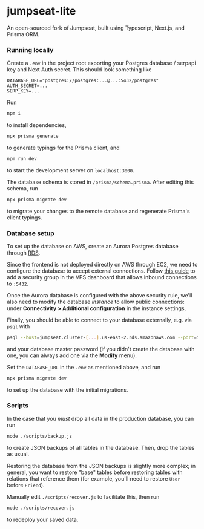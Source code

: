 # jumpseat-lite

An open-sourced fork of Jumpseat, built using Typescript, Next.js, and Prisma ORM.

### Running locally
Create a `.env` in the project root exporting your Postgres database / serpapi key and Next Auth secret. This should look something like
```env
DATABASE_URL="postgres://postgres:...@...:5432/postgres"
AUTH_SECRET=...
SERP_KEY=...
```
Run
```bash
npm i
```
to install dependencies,
```bash
npx prisma generate
```
to generate typings for the Prisma client, and
```bash
npm run dev
```
to start the development server on `localhost:3000`.

The database schema is stored in `/prisma/schema.prisma`. After editing this schema, run
```bash
npx prisma migrate dev
```
to migrate your changes to the remote database and regenerate Prisma's client typings.

### Database setup
To set up the database on AWS, create an Aurora Postgres database through [RDS](https://us-east-2.console.aws.amazon.com/rds/home).

<!-- insert image -->

Since the frontend is not deployed directly on AWS through EC2, we need to configure the database to accept external
connections. Follow [this guide](https://docs.aws.amazon.com/AmazonRDS/latest/AuroraUserGuide/CHAP_SettingUp_Aurora.html#CHAP_SettingUp_Aurora.SecurityGroup)
to add a security group in the VPS dashboard that allows inbound connections to `:5432`.

<!-- insert image -->

Once the Aurora database is configured with the above security rule, we'll also need to modify the database *instance* to
allow public connections: under **Connectivity > Additional configuration** in the instance settings,

<!-- insert image -->

Finally, you should be able to connect to your database externally, e.g. via `psql` with
```bash
psql --host=jumpseat.cluster-[...].us-east-2.rds.amazonaws.com --port=5432 --username=postgres
```
and your database master password (if you didn't create the database with one, you can always add one via the **Modify** menu).

Set the `DATABASE_URL` in the `.env` as mentioned above, and run
```bash
npx prisma migrate dev
```
to set up the database with the initial migrations.

### Scripts

In the case that you *must* drop all data in the production database, you can run
```bash
node ./scripts/backup.js
```
to create JSON backups of all tables in the database. Then, drop the tables as usual.

Restoring the database from the JSON backups is slightly more complex; in general, you want to restore "base" tables
before restoring tables with relations that reference them (for example, you'll need to restore `User` before `Friend`).

Manually edit `./scripts/recover.js` to facilitate this, then run
```bash
node ./scripts/recover.js
```
to redeploy your saved data.
